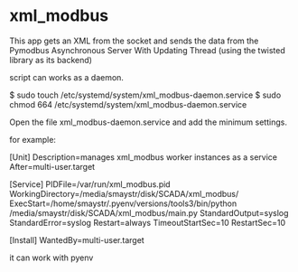 # xml_modbus
This app  gets an XML from the socket and sends the data from the Pymodbus Asynchronous Server With Updating Thread (using the twisted library as its backend) 

script can works as a daemon.

$ sudo touch /etc/systemd/system/xml_modbus-daemon.service
$ sudo chmod 664 /etc/systemd/system/xml_modbus-daemon.service

Open the file xml_modbus-daemon.service and add the minimum settings.

for example:

[Unit]
Description=manages xml_modbus worker instances as a service
After=multi-user.target

[Service]
PIDFile=/var/run/xml_modbus.pid
WorkingDirectory=/media/smaystr/disk/SCADA/xml_modbus/
ExecStart=/home/smaystr/.pyenv/versions/tools3/bin/python /media/smaystr/disk/SCADA/xml_modbus/main.py
StandardOutput=syslog
StandardError=syslog
Restart=always
TimeoutStartSec=10
RestartSec=10

[Install]
WantedBy=multi-user.target


it can work with pyenv
